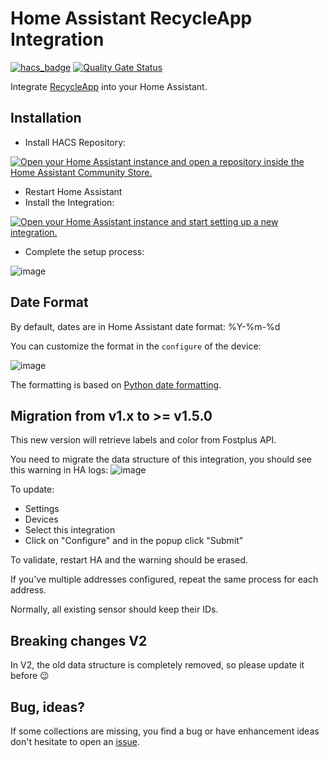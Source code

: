 # Home Assistant RecycleApp Integration
[![hacs_badge](https://img.shields.io/badge/HACS-Default-41BDF5.svg)](https://github.com/hacs/integration)
[![Quality Gate Status](https://sonarcloud.io/api/project_badges/measure?project=olibos_HomeAssistant-RecycleApp&metric=alert_status)](https://sonarcloud.io/summary/new_code?id=olibos_HomeAssistant-RecycleApp)

Integrate [RecycleApp](https://recycleapp.be/) into your Home Assistant.

## Installation
* Install HACS Repository:

[![Open your Home Assistant instance and open a repository inside the Home Assistant Community Store.](https://my.home-assistant.io/badges/hacs_repository.svg)](https://my.home-assistant.io/redirect/hacs_repository/?owner=olibos&repository=HomeAssistant-RecycleApp&category=integration)
* Restart Home Assistant
* Install the Integration:

[![Open your Home Assistant instance and start setting up a new integration.](https://my.home-assistant.io/badges/config_flow_start.svg)](https://my.home-assistant.io/redirect/config_flow_start/?domain=recycle_app)
* Complete the setup process:

![image](https://user-images.githubusercontent.com/6031263/210235247-a685013c-5dc9-49c5-a8a0-372d08a215fb.png)

## Date Format
By default, dates are in Home Assistant date format: %Y-%m-%d

You can customize the format in the `configure` of the device:

![image](https://github.com/olibos/HomeAssistant-RecycleApp/assets/6031263/7eec3a92-4d72-4908-aa15-72aec30446fc)

The formatting is based on [Python date formatting](https://docs.python.org/3/library/datetime.html#format-codes).

## Migration from v1.x to >= v1.5.0
This new version will retrieve labels and color from Fostplus API.

You need to migrate the data structure of this integration, you should see this warning in HA logs:
![image](https://user-images.githubusercontent.com/6031263/214088093-a8bd21c4-0ba1-4570-982c-5242ab1f8078.png)

To update:
- Settings
- Devices
- Select this integration
- Click on "Configure" and in the popup click "Submit"

To validate, restart HA and the warning should be erased.

If you've multiple addresses configured, repeat the same process for each address.

Normally, all existing sensor should keep their IDs.

## Breaking changes V2
In V2, the old data structure is completely removed, so please update it before 😉

## Bug, ideas?
If some collections are missing, you find a bug or have enhancement ideas don't hesitate to open an [issue](https://github.com/olibos/HomeAssistant-RecycleApp/issues/new).
